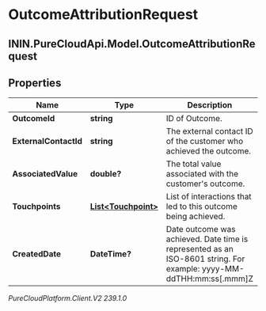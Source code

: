 # OutcomeAttributionRequest

## ININ.PureCloudApi.Model.OutcomeAttributionRequest

## Properties

|Name | Type | Description | Notes|
|------------ | ------------- | ------------- | -------------|
| **OutcomeId** | **string** | ID of Outcome. | |
| **ExternalContactId** | **string** | The external contact ID of the customer who achieved the outcome. | [optional] |
| **AssociatedValue** | **double?** | The total value associated with the customer&#39;s outcome. | |
| **Touchpoints** | [**List&lt;Touchpoint&gt;**](Touchpoint) | List of interactions that led to this outcome being achieved. | |
| **CreatedDate** | **DateTime?** | Date outcome was achieved. Date time is represented as an ISO-8601 string. For example: yyyy-MM-ddTHH:mm:ss[.mmm]Z | |



_PureCloudPlatform.Client.V2 239.1.0_
